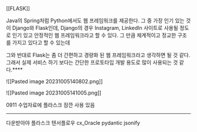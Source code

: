 [[FLASK]]


Java의 Spring처럼 Python에서도 웹 프레임워크를 제공한다. 
그 중 가장 인기 있는 것이 Django와 Flask인데, 
Django의 경우 Instagram, LinkedIn 사이트로 사용될 정도로 인기 있고 안정적인 웹 프레임워크라고 할 수 있다. 
그 만큼 체계적이고 정교한 구조를 가지고 있다고 할 수 있는데 

그와 반대로 Flask는 좀 더 간편하고 경량화 된 웹 프레임워크라고 생각하면 될 것 같다. 
그래서 실제 서비스 하기 보다는 간단한 프로토타입 개발 용도로 많이 사용되는 것 같다.****




![[Pasted image 20231005140802.png]]


![[Pasted image 20231005141005.png]]



0911 수업자료에 플라스크 잠깐 사용 있음

---

다운받아야
플라스크
텐서플로우
cx_Oracle
pydantic
jsonify